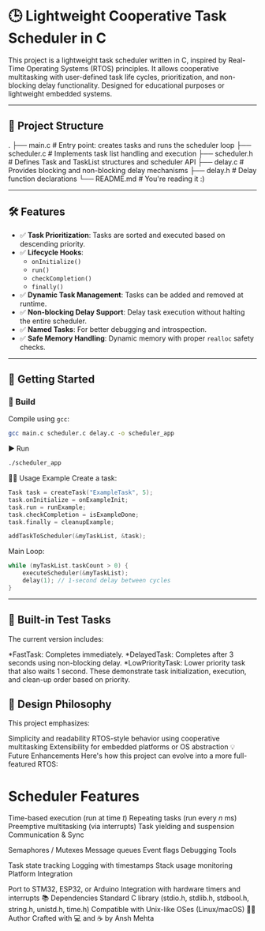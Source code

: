 # 🕒 Lightweight Cooperative Task Scheduler in C

This project is a lightweight task scheduler written in C, inspired by Real-Time Operating Systems (RTOS) principles. It allows cooperative multitasking with user-defined task life cycles, prioritization, and non-blocking delay functionality. Designed for educational purposes or lightweight embedded systems.

---

## 📂 Project Structure

.
├── main.c        # Entry point: creates tasks and runs the scheduler loop
├── scheduler.c   # Implements task list handling and execution
├── scheduler.h   # Defines Task and TaskList structures and scheduler API
├── delay.c       # Provides blocking and non-blocking delay mechanisms
├── delay.h       # Delay function declarations
└── README.md     # You're reading it :)


---

## 🛠 Features

- ✅ **Task Prioritization**: Tasks are sorted and executed based on descending priority.
- ✅ **Lifecycle Hooks**:
    - `onInitialize()`
    - `run()`
    - `checkCompletion()`
    - `finally()`
- ✅ **Dynamic Task Management**: Tasks can be added and removed at runtime.
- ✅ **Non-blocking Delay Support**: Delay task execution without halting the entire scheduler.
- ✅ **Named Tasks**: For better debugging and introspection.
- ✅ **Safe Memory Handling**: Dynamic memory with proper `realloc` safety checks.

---

## 🚀 Getting Started

### 🔧 Build

Compile using `gcc`:

```bash
gcc main.c scheduler.c delay.c -o scheduler_app
```

▶️ Run

```bash
./scheduler_app
```

👨‍💻 Usage Example
Create a task:
```c
Task task = createTask("ExampleTask", 5);
task.onInitialize = onExampleInit;
task.run = runExample;
task.checkCompletion = isExampleDone;
task.finally = cleanupExample;

addTaskToScheduler(&myTaskList, &task);
```

Main Loop:

```C
while (myTaskList.taskCount > 0) {
    executeScheduler(&myTaskList);
    delay(1); // 1-second delay between cycles
}
```
---

## 🧪 Built-in Test Tasks
The current version includes:

*FastTask: Completes immediately.
*DelayedTask: Completes after 3 seconds using non-blocking delay.
*LowPriorityTask: Lower priority task that also waits 1 second.
These demonstrate task initialization, execution, and clean-up order based on priority.

## 🧠 Design Philosophy
This project emphasizes:

Simplicity and readability
RTOS-style behavior using cooperative multitasking
Extensibility for embedded platforms or OS abstraction
💡 Future Enhancements
Here's how this project can evolve into a more full-featured RTOS:

# Scheduler Features

Time-based execution (run at time $t$)
Repeating tasks (run every $n$ ms)
Preemptive multitasking (via interrupts)
Task yielding and suspension
Communication & Sync

Semaphores / Mutexes
Message queues
Event flags
Debugging Tools

Task state tracking
Logging with timestamps
Stack usage monitoring
Platform Integration

Port to STM32, ESP32, or Arduino
Integration with hardware timers and interrupts
📚 Dependencies
Standard C library (stdio.h, stdlib.h, stdbool.h, string.h, unistd.h, time.h)
Compatible with Unix-like OSes (Linux/macOS)
🙋‍♂️ Author
Crafted with 💻 and ☕ by Ansh Mehta